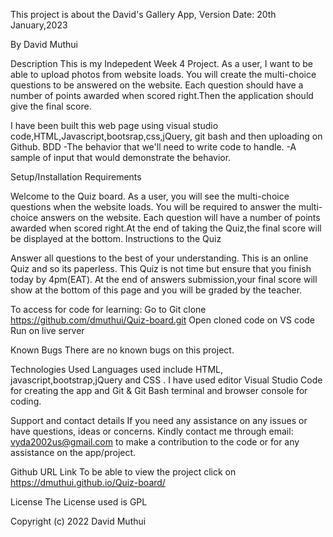 This project is about the David's Gallery App, Version Date: 20th January,2023

By David Muthui

Description This is my Indepedent Week 4 Project.
As a user, I want to be able to upload photos from  website loads. You will create the multi-choice questions to be answered on the website. Each question should have a number of points awarded when scored right.Then the application should give the final score.

I have been built this web page using visual studio code,HTML,Javascript,bootsrap,css,jQuery, git bash and then uploading on Github.
BDD -The behavior that we'll need to write code to handle. -A sample of input that would demonstrate the behavior.

Setup/Installation Requirements

Welcome to the Quiz board. As a user, you will see the multi-choice questions when the website loads. You will be required to answer the multi-choice answers on the website. Each question will have a number of points awarded when scored right.At the end of taking the Quiz,the final score will be displayed at the bottom.
Instructions to the Quiz

Answer all questions to the best of your understanding.
This is an online Quiz and so its paperless.
This Quiz is not time but ensure that you finish today by 4pm(EAT).
At the end of answers submission,your final score will show at the bottom of this page and you will be graded by the teacher.

To access for code for learning: Go to Git clone https://github.com/dmuthui/Quiz-board.git Open cloned code on VS code Run on live server

Known Bugs There are no known bugs on this project.

Technologies Used Languages used include HTML, javascript,bootstrap,jQuery and CSS . I have used editor Visual Studio Code for creating the app and Git & Git Bash terminal and browser console for coding.

Support and contact details If you need any assistance on any issues or have questions, ideas or concerns. Kindly contact me through email: vyda2002us@gmail.com to make a contribution to the code or for any assistance on the app/project.

Github URL Link To be able to view the project click on https://dmuthui.github.io/Quiz-board/

License The License used is GPL

Copyright (c) 2022 David Muthui
